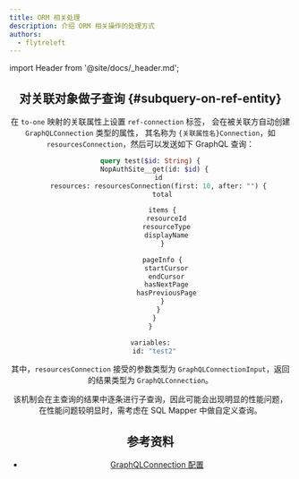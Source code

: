 ```yaml
---
title: ORM 相关处理
description: 介绍 ORM 相关操作的处理方式
authors:
  - flytreleft
---
```


import Header from '@site/docs/\_header.md';

<Header />

## 对关联对象做子查询 {#subquery-on-ref-entity}

在 `to-one` 映射的关联属性上设置 `ref-connection` 标签，
会在被关联方自动创建 `GraphQLConnection` 类型的属性，
其名称为 `{关联属性名}Connection`，如
`resourcesConnection`，然后可以发送如下 GraphQL 查询：

```graphql
query test($id: String) {
  NopAuthSite__get(id: $id) {
    id
    resources: resourcesConnection(first: 10, after: "") {
      total

      items {
        resourceId
        resourceType
        displayName
      }

      pageInfo {
        startCursor
        endCursor
        hasNextPage
        hasPreviousPage
      }
    }
  }
}

variables:
  id: "test2"
```

其中，`resourcesConnection` 接受的参数类型为
`GraphQLConnectionInput`，返回的结果类型为
`GraphQLConnection`。

该机制会在主查询的结果中逐条进行子查询，因此可能会出现明显的性能问题，
在性能问题较明显时，需考虑在 SQL Mapper 中做自定义查询。

## 参考资料

- [GraphQLConnection 配置](https://gitee.com/canonical-entropy/nop-entropy/blob/master/docs/dev-guide/graphql/connection.md)
